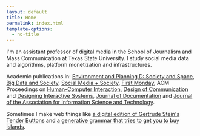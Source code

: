 ```yaml
---
layout: default
title: Home
permalink: index.html
template-options:
  - no-title
---
```


I'm an assistant professor of digital media in the School of Journalism and Mass Communication at Texas State University. I study social media data and algorithms, platform monetization and infrastructures.

Academic publications in: [Environment and Planning D: Society and Space](https://journals.sagepub.com/doi/10.1177/0263775820911940), [Big Data and Society](https://journals.sagepub.com/doi/10.1177/2053951718818194), [Social Media + Society](http://journals.sagepub.com/doi/abs/10.1177/2056305116666305), [First Monday](http://firstmonday.org/ojs/index.php/fm/article/view/8055/6544), ACM Proceedings on [Human-Computer Interaction](https://dl.acm.org/citation.cfm?id=2557055), [Design of Communication](https://dl.acm.org/citation.cfm?id=3353932) and [Designing Interactive Systems](https://dl.acm.org/citation.cfm?id=2602782), [Journal of Documentation](http://www.emeraldinsight.com/doi/abs/10.1108/JD-12-2014-0169) and [Journal of the Association for Information Science and Technology](http://onlinelibrary.wiley.com/doi/10.1002/asi.23563/full).

Sometimes I make web things like [a digital edition of Gertrude Stein's Tender Buttons](./assets/projects/stein/) and [a generative grammar that tries to get you to buy islands](http://www.buyislands.info).
